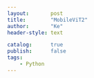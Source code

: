 ```yaml
---
layout:       post
title:        "MobileViT2"
author:       "Ke"
header-style: text

catalog:      true
publish:      false
tags:
    - Python
---
```



